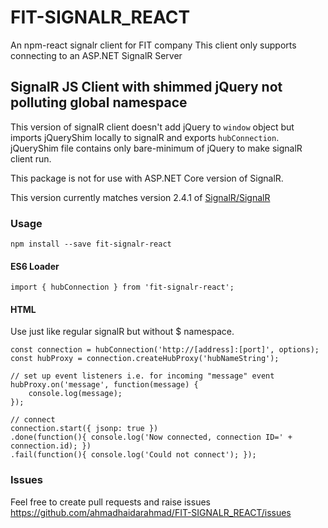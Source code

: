 # FIT-SIGNALR_REACT
An npm-react signalr client  for FIT company This client only supports connecting to an ASP.NET SignalR Server

## SignalR JS Client with shimmed jQuery not polluting global namespace

This version of signalR client doesn't add jQuery to `window` object but imports jQueryShim locally to signalR and exports `hubConnection`.
jQueryShim file contains only bare-minimum of jQuery to make signalR client run.

This package is not for use with ASP.NET Core version of SignalR.

This version currently matches version 2.4.1 of [SignalR/SignalR](https://github.com/SignalR/SignalR) 

### Usage

```
npm install --save fit-signalr-react 
```

#### ES6 Loader

```
import { hubConnection } from 'fit-signalr-react';
```

#### HTML

Use just like regular signalR but without $ namespace.

```
const connection = hubConnection('http://[address]:[port]', options);
const hubProxy = connection.createHubProxy('hubNameString');

// set up event listeners i.e. for incoming "message" event
hubProxy.on('message', function(message) {
    console.log(message);
});

// connect
connection.start({ jsonp: true })
.done(function(){ console.log('Now connected, connection ID=' + connection.id); })
.fail(function(){ console.log('Could not connect'); });

```


### Issues

Feel free to create pull requests and raise issues <https://github.com/ahmadhaidarahmad/FIT-SIGNALR_REACT/issues>
